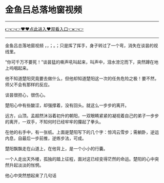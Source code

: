 # 金鱼吕总落地窗视频

<hr/> <a href="https://github.com/nemmp/jaok/issues/2">👉👉👉♥♥点此进入♥观看入口👈👉👉</a><hr/>
金鱼吕总落地窗视频
，，；。；只是挥了挥手，身子转过了一个弯，消失在谈昙的视线里。

“你可千万不要死！”谈昙猛的嘶声吼叫起来，叫声中，泪水滂沱而下，突然蹲在地上呜咽起来。

他不知道楚阳究竟要去做什么，但他却知道楚阳这一次的任务危险之极！要不然，师父不会有那样的反应。

谈昙很担心，很伤心。

楚阳心中有些酸涩，却强撑着，没有回头。就这么一步步的离开。

远方，山顶。孟超然沐浴着初升的朝阳，一双眼睛紧紧的凝视着自己的弟子一步步的离开，一双手，不知何时已经牢牢的攥起了拳头。

在他的右手中，有一张纸。上面是楚阳写下的几个字：惊鸿云雪步；需躺卧，逆运内息，自最后一步前推，逆练步法，可成。

楚阳飘飘走在山道上，在他背上，是一个小小的行囊。

一个人走出天外楼，孤独的踏上征程，面对这已经变得茫然的命运。楚阳的心中突然升起淡淡的怅惘。

他心中突然想起来了几句话

